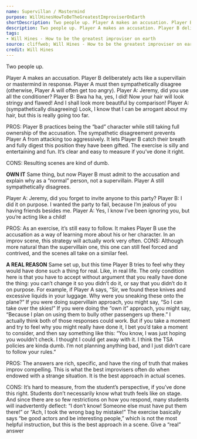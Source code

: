 ```yaml
---
name: Supervillan / Mastermind
purpose: WillHinesHowToBeTheGreatestImproviserOnEarth
shortDescription: Two people up. Player A makes an accusation. Player B deliberately acts like a supervillain or mastermind in response.
description: Two people up. Player A makes an accusation. Player B deliberately acts like a supervillain or mastermind in response. Player A must then sympathetically disagree (otherwise, Player A will often get too angry).
tags:
- Will Hines - How to be the greatest improviser on earth
source: cliffweb; Will Hines - How to be the greatest improviser on earth
credit: Will Hines
---
```


Two people up.

Player A makes an accusation.
Player B deliberately acts like a supervillain or mastermind in response.
Player A must then sympathetically disagree (otherwise, Player A will often get too angry).
Player A: Jeremy, did you use all the conditioner?
Player B: Bwa ha ha, yes, I did! Now your hair will look stringy and flawed! And I shall look more beautiful by comparison!
Player A: (sympathetically disagreeing) Look, I know that I can be arrogant about my hair, but this is really going too far.

PROS: Player B practices being the “bad” character while still taking full ownership of the accusation. The sympathetic disagreement prevents Player A from attacking too aggressively. It lets Player B catch their breath and fully digest this position they have been gifted. The exercise is silly and entertaining and fun. It’s clear and easy to measure if you’ve done it right.

CONS: Resulting scenes are kind of dumb.

**OWN IT**
Same thing, but now Player B must admit to the accusation and explain why as a “normal” person, not a supervillain. Player A still sympathetically disagrees.

Player A: Jeremy, did you forget to invite anyone to this party?
Player B: I did it on purpose. I wanted the party to fail, because I’m jealous of you having friends besides me.
Player A: Yes, I know I’ve been ignoring you, but you’re acting like a child!

PROS: As an exercise, it’s still easy to follow. It makes Player B use the accusation as a way of learning more about his or her character. In an improv scene, this strategy will actually work very often.
CONS: Although more natural than the supervillain one, this one can still feel forced and contrived, and the scenes all take on a similar feel.

**A REAL REASON**
Same set up, but this time Player B tries to feel why they would have done such a thing for real.
Like, in real life. The only condition here is that you have to accept without argument that you really have done the thing: you can’t change it so you didn’t do it, or say that you didn’t do it on purpose.
For example, if Player A says, “Sir, we found these knives and excessive liquids in your luggage. Why were you sneaking these onto the plane?”
If you were doing supervillain approach, you might say, “So I can take over the skies!”
If you were doing the “own it” approach, you might say, “Because I plan on using them to bully other passengers up there.”
I actually think both of those responses could work. But if you take a moment and try to feel why you might really have done it, I bet you’d take a moment to consider, and then say something like this:
“You know, I was just hoping you wouldn’t check. I thought I could get away with it. I think the TSA policies are kinda dumb. I’m not planning anything bad, and I just didn’t care to follow your rules.”

PROS: The answers are rich, specific, and have the ring of truth that makes improv compelling. This is what the best improvisers often do when endowed with a strange situation. It is the best approach in actual scenes.

CONS: It’s hard to measure, from the student’s perspective, if you’ve done this right.
Students don’t necessarily know what truth feels like on stage. And since there are so few restrictions on how you respond, many students will inadvertently deflect: “I don’t know!
Someone else must have put them there!” or “Ach, I took the wrong bag by mistake!”
The exercise basically says “be good actors and be interesting people,” which is not the most helpful instruction, but this is the best approach in a scene. Give a “real” answer
